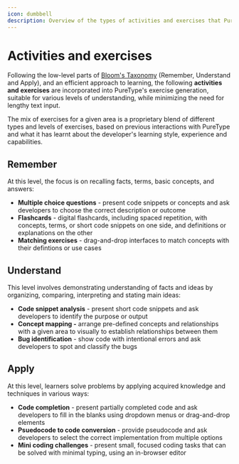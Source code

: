 ```yaml
---
icon: dumbbell
description: Overview of the types of activities and exercises that PureType provides
---
```


# Activities and exercises

Following the low-level parts of [Bloom's Taxonomy](approach-to-learning.md#blooms-taxonomy) (Remember, Understand and Apply), and an efficient approach to learning, the following **activities and exercises** are incorporated into PureType's exercise generation, suitable for various levels of understanding, while minimizing the need for lengthy text input.

The mix of exercises for a given area is a proprietary blend of different types and levels of exercises, based on previous interactions with PureType and what it has learnt about the developer's learning style, experience and capabilities.

## Remember

At this level, the focus is on recalling facts, terms, basic concepts, and answers:

* **Multiple choice questions** - present code snippets or concepts and ask developers to choose the correct description or outcome
* **Flashcards** - digital flashcards, including spaced repetition, with concepts, terms, or short code snippets on one side, and definitions or explanations on the other
* **Matching exercises** - drag-and-drop interfaces to match concepts with their defintions or use cases

## Understand

This level involves demonstrating understanding of facts and ideas by organizing, comparing, interpreting and stating main ideas:

* **Code snippet analysis** - present short code snippets and ask developers to identify the purpose or output
* **Concept mapping -** arrange pre-defined concepts and relationships with a given area to visually to establish relationships between them
* **Bug identification** - show code with intentional errors and ask developers to spot and classify the bugs

## Apply

At this level, learners solve problems by applying acquired knowledge and techniques in various ways:

* **Code completion** - present partially completed code and ask developers to fill in the blanks using dropdown menus or drag-and-drop elements
* **Psuedocode to code conversion** - provide pseudocode and ask developers to select the correct implementation from multiple options
* **Mini coding challenges** - present small, focused coding tasks that can be solved with minimal typing, using an in-browser editor
